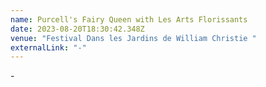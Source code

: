 ```yaml
---
name: Purcell's Fairy Queen with Les Arts Florissants
date: 2023-08-20T18:30:42.348Z
venue: "Festival Dans les Jardins de William Christie "
externalLink: "-"
---
```

\-
